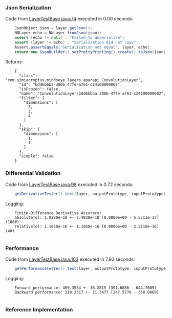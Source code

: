 ### Json Serialization
Code from [LayerTestBase.java:74](../../../../../../../../../MindsEye/src/test/java/com/simiacryptus/mindseye/layers/LayerTestBase.java#L74) executed in 0.00 seconds: 
```java
    JsonObject json = layer.getJson();
    NNLayer echo = NNLayer.fromJson(json);
    assert (echo != null) : "Failed to deserialize";
    assert (layer != echo) : "Serialization did not copy";
    Assert.assertEquals("Serialization not equal", layer, echo);
    return new GsonBuilder().setPrettyPrinting().create().toJson(json);
```

Returns: 

```
    {
      "class": "com.simiacryptus.mindseye.layers.aparapi.ConvolutionLayer",
      "id": "bdd6bbba-380b-47fe-a761-c24100000002",
      "isFrozen": false,
      "name": "ConvolutionLayer/bdd6bbba-380b-47fe-a761-c24100000002",
      "filter": {
        "dimensions": [
          3,
          3,
          4
        ]
      },
      "skip": {
        "dimensions": [
          1,
          1
        ]
      },
      "simple": false
    }
```



### Differential Validation
Code from [LayerTestBase.java:98](../../../../../../../../../MindsEye/src/test/java/com/simiacryptus/mindseye/layers/LayerTestBase.java#L98) executed in 0.72 seconds: 
```java
    getDerivativeTester().test(layer, outputPrototype, inputPrototype);
```
Logging: 
```
    Finite-Difference Derivative Accuracy:
    absoluteTol: 1.0280e-18 +- 7.4838e-18 [0.0000e+00 - 5.5511e-17] (108#)
    relativeTol: 1.1058e-16 +- 1.1058e-16 [0.0000e+00 - 2.2116e-16] (4#)
    
```

### Performance
Code from [LayerTestBase.java:103](../../../../../../../../../MindsEye/src/test/java/com/simiacryptus/mindseye/layers/LayerTestBase.java#L103) executed in 7.80 seconds: 
```java
    getPerformanceTester().test(layer, outputPrototype, inputPrototype);
```
Logging: 
```
    Forward performance: 469.3534 +- 36.2815 [391.6886 - 644.7009]
    Backward performance: 310.2517 +- 21.3477 [247.5778 - 358.0469]
    
```

### Reference Implementation
